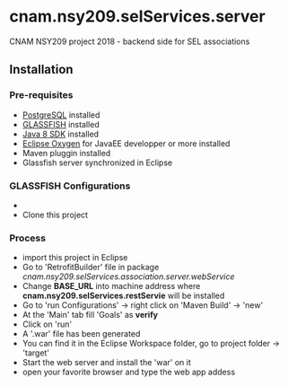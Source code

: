 # cnam.nsy209.selServices.server
CNAM NSY209 project 2018 - backend side for SEL associations

## Installation
### Pre-requisites
* [PostgreSQL](https://www.postgresql.org/) installed
* [GLASSFISH](https://javaee.github.io/glassfish/download) installed
* [Java 8 SDK](http://www.oracle.com/technetwork/java/javase/downloads/jdk8-downloads-2133151.html) installed
* [Eclipse Oxygen](http://www.eclipse.org/downloads/eclipse-packages/) for JavaEE developper or more installed
* Maven pluggin installed
* Glassfish server synchronized in Eclipse

### GLASSFISH Configurations
* 
* Clone this project
### Process
* import this project in Eclipse
* Go to 'RetrofitBuilder' file in package *cnam.nsy209.selServices.association.server.webService*
* Change **BASE_URL** into machine address where **cnam.nsy209.selServices.restServie** will be installed 
* Go to 'run Configurations' -> right click on 'Maven Build' -> 'new'
* At the 'Main' tab fill 'Goals' as **verify**
* Click on 'run'
* A '.war' file has been generated
* You can find it in the Eclipse Workspace folder, go to project folder -> 'target'
* Start the web server and install the 'war' on it
* open your favorite browser and type the web app addess
